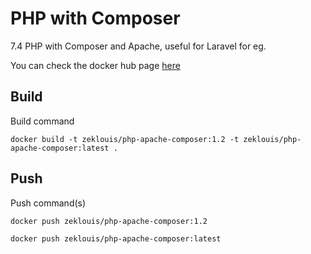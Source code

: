 # PHP with Composer

7.4 PHP with Composer and Apache, useful for Laravel for eg.

You can check the docker hub page [here](https://hub.docker.com/r/zeklouis/php-apache-composer)

## Build

Build command

`docker build -t zeklouis/php-apache-composer:1.2 -t zeklouis/php-apache-composer:latest .`

## Push

Push command(s)

`docker push zeklouis/php-apache-composer:1.2`

`docker push zeklouis/php-apache-composer:latest`
